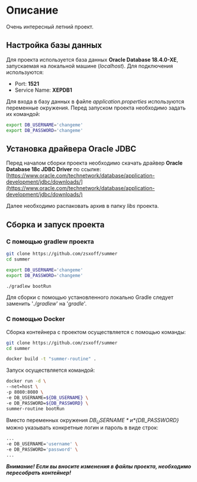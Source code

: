 # Описание

Очень интересный летний проект.

## Настройка базы данных

Для проекта используется база данных **Oracle Database 18.4.0-XE**, запускаемая на локальной машине (*localhost*).
Для подключения используются:

* Port: **1521**
* Service Name: **XEPDB1**

Для входа в базу данных в файле *application.properties* используются переменные окружения.
Перед запуском проекта необходимо задать их командой:

```bash
export DB_USERNAME='changeme'
export DB_PASSWORD='changeme'
```

## Установка драйвера Oracle JDBC

Перед началом сборки проекта необходимо скачать драйвер **Oracle Database 18c JDBC Driver** по ссылке:
[https://www.oracle.com/technetwork/database/application-development/jdbc/downloads/](https://www.oracle.com/technetwork/database/application-development/jdbc/downloads/)

Далее необходимо распаковать архив в папку *libs* проекта.

## Сборка и запуск проекта

### С помощью gradlew проекта

```bash
git clone https://github.com/zsxoff/summer
cd summer

export DB_USERNAME='changeme'
export DB_PASSWORD='changeme'

./gradlew bootRun
```

Для сборки с помощью установленного локально Gradle следует заменить '*./gradlew*' на '*gradle*'.

### С помощью Docker

Сборка контейнера с проектом осуществляется с помощью команды:

```bash
git clone https://github.com/zsxoff/summer
cd summer

docker build -t "summer-routine" .
```

Запуск осуществляется командой:

```bash
docker run -d \
--net=host \
-p 8080:8080 \
-e DB_USERNAME=${DB_USERNAME} \
-e DB_PASSWORD=${DB_PASSWORD} \
summer-routine bootRun
```

Вместо переменных окружения *${DB_USERNAME}* и *${DB_PASSWORD}* можно указывать конкретные логин и пароль в виде строк:

```bash
...
-e DB_USERNAME='username' \
-e DB_PASSWORD='password' \
...
```

***Внимание! Если вы вносите изменения в файлы проекта, необходимо пересобрать контейнер!***

